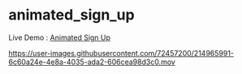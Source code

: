 # animated_sign_up

Live Demo : [Animated Sign Up](https://mrthnby.github.io/animated_sign_up/#/)

https://user-images.githubusercontent.com/72457200/214965991-6c60a24e-4e8a-4035-ada2-606cea98d3c0.mov

